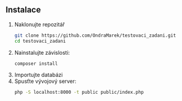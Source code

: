 ## Instalace  
1. Naklonujte repozitář
    ```bash
   git clone https://github.com/OndraMarek/testovaci_zadani.git
    cd testovaci_zadani
2. Nainstalujte závislosti:
   ```bash
   composer install
3. Importujte databázi
4. Spusťte vývojový server:
   ```bash
   php -S localhost:8000 -t public public/index.php
    
  
